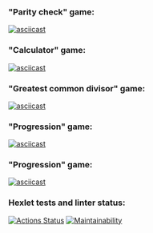 ### "Parity check" game:
[![asciicast](https://asciinema.org/a/522212.svg)](https://asciinema.org/a/522212)

### "Calculator" game:
[![asciicast](https://asciinema.org/a/522256.svg)](https://asciinema.org/a/522256)

### "Greatest common divisor" game:
[![asciicast](https://asciinema.org/a/522321.svg)](https://asciinema.org/a/522321)

### "Progression" game:
[![asciicast](https://asciinema.org/a/522338.svg)](https://asciinema.org/a/522338)

### "Progression" game:
[![asciicast](https://asciinema.org/a/522354.svg)](https://asciinema.org/a/522354)

### Hexlet tests and linter status:
[![Actions Status](https://github.com/Vyacheslavkor/php-project-lvl1/workflows/hexlet-check/badge.svg)](https://github.com/Vyacheslavkor/php-project-lvl1/actions)
[![Maintainability](https://api.codeclimate.com/v1/badges/2d870a7980fd2a4fb60e/maintainability)](https://codeclimate.com/github/Vyacheslavkor/php-project-lvl1/maintainability)